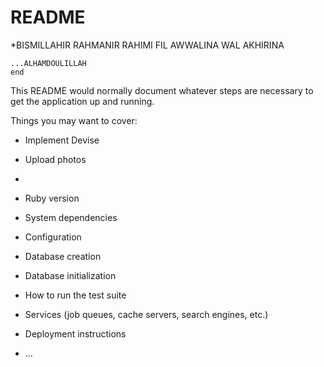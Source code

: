 # README
*BISMILLAHIR RAHMANIR RAHIMI FIL AWWALINA WAL AKHIRINA
```BISMILLAHIR_RAHMANIR_RAHIMI
...ALHAMDOULILLAH
end
```
This README would normally document whatever steps are necessary to get the
application up and running.

Things you may want to cover:

* Implement Devise
* Upload photos
* 
* Ruby version

* System dependencies

* Configuration

* Database creation

* Database initialization

* How to run the test suite

* Services (job queues, cache servers, search engines, etc.)

* Deployment instructions

* ...
